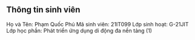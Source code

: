 ## Thông tin sinh viên
Họ và Tên: Phạm Quốc Phú
Mã sinh viên: 21IT099
Lớp sinh hoạt: G-21JIT
Lớp học phần: Phát triển ứng dụng di động đa nền tảng (1)
